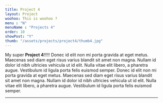 ```yaml
---
title: Project 4
layout: Project
woohoo: This is woohoo ?
menu : "N"
menuName : "Projects 4"
order: 10
showPost: "Y"
thumb: "/assets/projects/project4/thumb4.jpg"
---
```


My super **Project 4**!!!!!
Donec id elit non mi porta gravida at eget metus. Maecenas sed diam eget risus varius blandit sit amet non magna. Nullam id dolor id nibh ultricies vehicula ut id elit. Nulla vitae elit libero, a pharetra augue. Vestibulum id ligula porta felis euismod semper.
Donec id elit non mi porta gravida at eget metus. Maecenas sed diam eget risus varius blandit sit amet non magna. Nullam id dolor id nibh ultricies vehicula ut id elit. Nulla vitae elit libero, a pharetra augue. Vestibulum id ligula porta felis euismod semper.

 <hr />